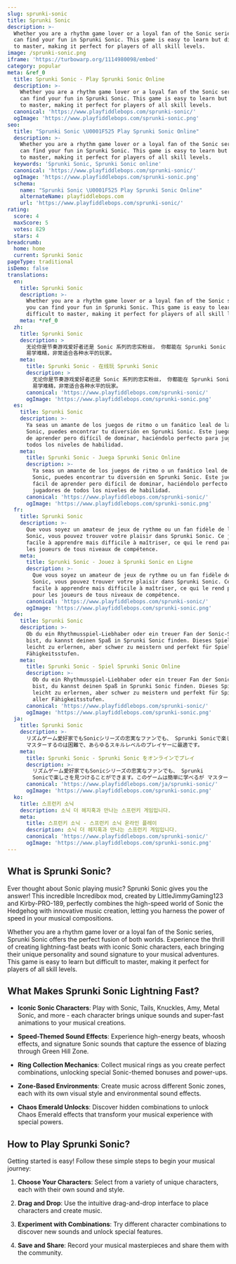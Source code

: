 ```yaml
---
slug: sprunki-sonic
title: Sprunki Sonic
description: >-
  Whether you are a rhythm game lover or a loyal fan of the Sonic series, you
  can find your fun in Sprunki Sonic. This game is easy to learn but difficult
  to master, making it perfect for players of all skill levels.
image: /sprunki-sonic.png
iframe: 'https://turbowarp.org/1114980098/embed'
category: popular
meta: &ref_0
  title: Sprunki Sonic - Play Sprunki Sonic Online
  description: >-
    Whether you are a rhythm game lover or a loyal fan of the Sonic series, you
    can find your fun in Sprunki Sonic. This game is easy to learn but difficult
    to master, making it perfect for players of all skill levels.
  canonical: 'https://www.playfiddlebops.com/sprunki-sonic/'
  ogImage: 'https://www.playfiddlebops.com/sprunki-sonic.png'
seo:
  title: "Sprunki Sonic \U0001F525 Play Sprunki Sonic Online"
  description: >-
    Whether you are a rhythm game lover or a loyal fan of the Sonic series, you
    can find your fun in Sprunki Sonic. This game is easy to learn but difficult
    to master, making it perfect for players of all skill levels.
  keywords: 'Sprunki Sonic, Sprunki Sonic online'
  canonical: 'https://www.playfiddlebops.com/sprunki-sonic/'
  ogImage: 'https://www.playfiddlebops.com/sprunki-sonic.png'
  schema:
    name: "Sprunki Sonic \U0001F525 Play Sprunki Sonic Online"
    alternateName: playfiddlebops.com
    url: 'https://www.playfiddlebops.com/sprunki-sonic/'
rating:
  score: 4
  maxScore: 5
  votes: 829
  stars: 4
breadcrumb:
  home: home
  current: Sprunki Sonic
pageType: traditional
isDemo: false
translations:
  en:
    title: Sprunki Sonic
    description: >-
      Whether you are a rhythm game lover or a loyal fan of the Sonic series,
      you can find your fun in Sprunki Sonic. This game is easy to learn but
      difficult to master, making it perfect for players of all skill levels.
    meta: *ref_0
  zh:
    title: Sprunki Sonic
    description: >
      无论你是节奏游戏爱好者还是 Sonic 系列的忠实粉丝， 你都能在 Sprunki Sonic 中找到属于自己的乐趣。这款游戏
      易学难精，非常适合各种水平的玩家。
    meta:
      title: Sprunki Sonic - 在线玩 Sprunki Sonic
      description: >
        无论你是节奏游戏爱好者还是 Sonic 系列的忠实粉丝， 你都能在 Sprunki Sonic 中找到属于自己的乐趣。这款游戏
        易学难精，非常适合各种水平的玩家。
      canonical: 'https://www.playfiddlebops.com/sprunki-sonic/'
      ogImage: 'https://www.playfiddlebops.com/sprunki-sonic.png'
  es:
    title: Sprunki Sonic
    description: >-
      Ya seas un amante de los juegos de ritmo o un fanático leal de la serie
      Sonic, puedes encontrar tu diversión en Sprunki Sonic. Este juego es fácil
      de aprender pero difícil de dominar, haciéndolo perfecto para jugadores de
      todos los niveles de habilidad.
    meta:
      title: Sprunki Sonic - Juega Sprunki Sonic Online
      description: >-
        Ya seas un amante de los juegos de ritmo o un fanático leal de la serie
        Sonic, puedes encontrar tu diversión en Sprunki Sonic. Este juego es
        fácil de aprender pero difícil de dominar, haciéndolo perfecto para
        jugadores de todos los niveles de habilidad.
      canonical: 'https://www.playfiddlebops.com/sprunki-sonic/'
      ogImage: 'https://www.playfiddlebops.com/sprunki-sonic.png'
  fr:
    title: Sprunki Sonic
    description: >-
      Que vous soyez un amateur de jeux de rythme ou un fan fidèle de la série
      Sonic, vous pouvez trouver votre plaisir dans Sprunki Sonic. Ce jeu est
      facile à apprendre mais difficile à maîtriser, ce qui le rend parfait pour
      les joueurs de tous niveaux de compétence.
    meta:
      title: Sprunki Sonic - Jouez à Sprunki Sonic en Ligne
      description: >-
        Que vous soyez un amateur de jeux de rythme ou un fan fidèle de la série
        Sonic, vous pouvez trouver votre plaisir dans Sprunki Sonic. Ce jeu est
        facile à apprendre mais difficile à maîtriser, ce qui le rend parfait
        pour les joueurs de tous niveaux de compétence.
      canonical: 'https://www.playfiddlebops.com/sprunki-sonic/'
      ogImage: 'https://www.playfiddlebops.com/sprunki-sonic.png'
  de:
    title: Sprunki Sonic
    description: >-
      Ob du ein Rhythmusspiel-Liebhaber oder ein treuer Fan der Sonic-Serie
      bist, du kannst deinen Spaß in Sprunki Sonic finden. Dieses Spiel ist
      leicht zu erlernen, aber schwer zu meistern und perfekt für Spieler aller
      Fähigkeitsstufen.
    meta:
      title: Sprunki Sonic - Spiel Sprunki Sonic Online
      description: >-
        Ob du ein Rhythmusspiel-Liebhaber oder ein treuer Fan der Sonic-Serie
        bist, du kannst deinen Spaß in Sprunki Sonic finden. Dieses Spiel ist
        leicht zu erlernen, aber schwer zu meistern und perfekt für Spieler
        aller Fähigkeitsstufen.
      canonical: 'https://www.playfiddlebops.com/sprunki-sonic/'
      ogImage: 'https://www.playfiddlebops.com/sprunki-sonic.png'
  ja:
    title: Sprunki Sonic
    description: >-
      リズムゲーム愛好家でもSonicシリーズの忠実なファンでも、 Sprunki Sonicで楽しさを見つけることができます。このゲームは簡単に学べるが
      マスターするのは困難で、あらゆるスキルレベルのプレイヤーに最適です。
    meta:
      title: Sprunki Sonic - Sprunki Sonic をオンラインでプレイ
      description: >-
        リズムゲーム愛好家でもSonicシリーズの忠実なファンでも、 Sprunki
        Sonicで楽しさを見つけることができます。このゲームは簡単に学べるが マスターするのは困難で、あらゆるスキルレベルのプレイヤーに最適です。
      canonical: 'https://www.playfiddlebops.com/ja/sprunki-sonic/'
      ogImage: 'https://www.playfiddlebops.com/sprunki-sonic.png'
  ko:
    title: 스프런키 소닉
    description: 소닉 더 헤지혹과 만나는 스프런키 게임입니다.
    meta:
      title: 스프런키 소닉 - 스프런키 소닉 온라인 플레이
      description: 소닉 더 헤지혹과 만나는 스프런키 게임입니다.
      canonical: 'https://www.playfiddlebops.com/sprunki-sonic/'
      ogImage: 'https://www.playfiddlebops.com/sprunki-sonic.png'
---
```


## What is Sprunki Sonic?

Ever thought about Sonic playing music? Sprunki Sonic gives you the answer! This incredible Incredibox mod, created by LittleJimmyGaming123 and Kirby-PRO-189, perfectly combines the high-speed world of Sonic the Hedgehog with innovative music creation, letting you harness the power of speed in your musical compositions.

Whether you are a rhythm game lover or a loyal fan of the Sonic series, Sprunki Sonic offers the perfect fusion of both worlds. Experience the thrill of creating lightning-fast beats with iconic Sonic characters, each bringing their unique personality and sound signature to your musical adventures. This game is easy to learn but difficult to master, making it perfect for players of all skill levels.

## What Makes Sprunki Sonic Lightning Fast?

- **Iconic Sonic Characters**: Play with Sonic, Tails, Knuckles, Amy, Metal Sonic, and more - each character brings unique sounds and super-fast animations to your musical creations.

- **Speed-Themed Sound Effects**: Experience high-energy beats, whoosh effects, and signature Sonic sounds that capture the essence of blazing through Green Hill Zone.

- **Ring Collection Mechanics**: Collect musical rings as you create perfect combinations, unlocking special Sonic-themed bonuses and power-ups.

- **Zone-Based Environments**: Create music across different Sonic zones, each with its own visual style and environmental sound effects.

- **Chaos Emerald Unlocks**: Discover hidden combinations to unlock Chaos Emerald effects that transform your musical experience with special powers.

## How to Play Sprunki Sonic?

Getting started is easy! Follow these simple steps to begin your musical journey:

1. **Choose Your Characters**: Select from a variety of unique characters, each with their own sound and style.

1. **Drag and Drop**: Use the intuitive drag-and-drop interface to place characters and create music.

1. **Experiment with Combinations**: Try different character combinations to discover new sounds and unlock special features.

1. **Save and Share**: Record your musical masterpieces and share them with the community.

